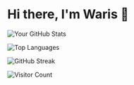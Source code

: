 # Hi there, I'm Waris 👋

![Your GitHub Stats](https://github-readme-stats.vercel.app/api?username=AbWaris7&show_icons=true&theme=radical)

![Top Languages](https://github-readme-stats.vercel.app/api/top-langs/?username=AbWaris7&layout=compact&theme=radical)

![GitHub Streak](https://github-readme-streak-stats.herokuapp.com/?user=AbWaris7&theme=radical)

![Visitor Count](https://komarev.com/ghpvc/?username=AbWaris7&color=green)

